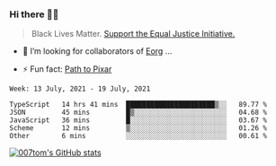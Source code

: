 ### Hi there 👋🏿

<!--
**007tom/007tom** is a ✨ _special_ ✨ repository because its `README.md` (this file) appears on your GitHub profile.

Here are some ideas to get you started:
-->

> Black Lives Matter. [Support the Equal Justice Initiative.](https://support.eji.org/give/153413/#!/donation/checkout)

<!--
- 🔭 I’m currently working on ...
- 🌱 I’m currently learning ...
-->
- 👯 I’m looking for collaborators of [Eorg](https://github.com/zhyd1997/Eorg) ...

<!--
- 🤔 I’m looking for help with ...
- 💬 Ask me about ...
- 📫 How to reach me: ...
- 😄 Pronouns: ...
-->

- ⚡ Fun fact: [Path to Pixar](https://bunnyhobby.github.io/)
<!--
-->

<!--START_SECTION:waka-->
```text
Week: 13 July, 2021 - 19 July, 2021

TypeScript   14 hrs 41 mins  ██████████████████████▒░░   89.77 % 
JSON         45 mins         █▒░░░░░░░░░░░░░░░░░░░░░░░   04.68 % 
JavaScript   36 mins         █░░░░░░░░░░░░░░░░░░░░░░░░   03.67 % 
Scheme       12 mins         ▒░░░░░░░░░░░░░░░░░░░░░░░░   01.26 % 
Other        6 mins          ░░░░░░░░░░░░░░░░░░░░░░░░░   00.61 % 
```
<!--END_SECTION:waka-->


[![007tom's GitHub stats](https://github-readme-stats.vercel.app/api?username=007tom&count_private=true&show_icons=true&theme=react)
](https://github.com/anuraghazra/github-readme-stats)
